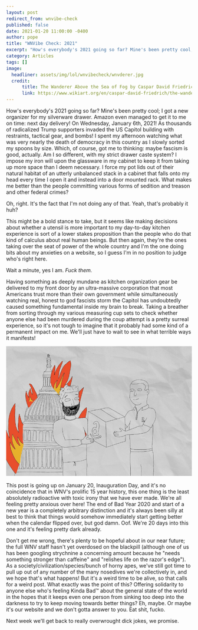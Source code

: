 ```yaml
---
layout: post
redirect_from: wnvibe-check
published: false
date: 2021-01-20 11:00:00 -0400
author: pope
title: "WNVibe Check: 2021"
excerpt: "How's everybody's 2021 going so far? Mine's been pretty cool; I got a new kitchen organizer. Next day delivery! On Wednesday, January 6th, 2021! As radicalized Trump supporters invaded the US Capitol building! I don't feel great about it!"
category: Articles
tags: []
image:
  headliner: assets/img/lol/wnvibecheck/wnvderer.jpg
  credit: 
      title: The Wanderer Above the Sea of Fog by Caspar David Friedrich
      link: https://www.wikiart.org/en/caspar-david-friedrich/the-wanderer-above-the-sea-of-fog
---
```


How's everybody's 2021 going so far? Mine's been pretty cool; I got a new organizer for my silverware drawer. Amazon even managed to get it to me on time: next day delivery! On Wednesday, January 6th, 2021! As thousands of radicalized Trump supporters invaded the US Capitol building with restraints, tactical gear, and bombs! I spent my afternoon watching what was very nearly the death of democracy in this country as I slowly sorted my spoons by size. Which, of course, got me to thinking: maybe fascism is good, actually. Am I so different, with my strict drawer caste system? I impose my iron will upon the glassware in my cabinet to keep it from taking up more space than I deem necessary. I force my pot lids out of their natural habitat of an utterly unbalanced stack in a cabinet that falls onto my head every time I open it and instead into a door mounted rack. What makes me better than the people committing various forms of sedition and treason and other federal crimes?

Oh, right. It's the fact that I'm not doing any of that. Yeah, that's probably it huh? 

This might be a bold stance to take, but it seems like making decisions about whether a utensil is more important to my day-to-day kitchen experience is sort of a lower stakes proposition than the people who do that kind of calculus about real human beings. But then again, they're the ones taking over the seat of power of the whole country and I'm the one doing bits about my anxieties on a website, so I guess I'm in no position to judge who's right here.

Wait a minute, yes I am. *Fuck them.*

Having something as deeply mundane as kitchen organization gear be delivered to my front door by an ultra-massive corporation that most Americans trust more than their own government while simultaneously watching real, honest to god fascists storm the Capitol has undoubtedly caused something fundamental inside my brain to break. Taking a breather from sorting through my various measuring cup sets to check whether anyone else had been murdered during the coup attempt is a pretty surreal experience, so it's not tough to imagine that it probably had some kind of a permanent impact on me. We'll just have to wait to see in what terrible ways it manifests! 

![Enjoying an Amazon delivery while the US Capitol is burning in the background](/assets/img/lol/wnvibecheck/amazon.jpg "Your misplaced confidence is here!")

This post is going up on January 20, Inauguration Day, and it's no coincidence that in WNV's prolific 15 year history, this one thing is the least absolutely radioactive with toxic irony that we have ever made. We're all feeling pretty anxious over here! The end of Bad Year 2020 and start of a new year is a completely arbitrary distinction and it's always been silly at best to think that things would somehow immediately start getting better when the calendar flipped over, but god damn. Oof. We're 20 days into this one and it's feeling pretty dark already. 

Don't get me wrong, there's plenty to be hopeful about in our near future; the full WNV staff hasn't yet overdosed on the blackpill (although one of us has been googling strychnine a concerning amount because he "needs something stronger than caffeine" and "relishes life on the razor's edge"). As a society/civilization/species/bunch of horny apes, we've still got time to pull up out of any number of the many nosedives we're collectively in, and we hope that's what happens! But it's a weird time to be alive, so that calls for a weird post. What exactly was the point of this? Offering solidarity to anyone else who's feeling Kinda Bad™ about the general state of the world in the hopes that it keeps even one person from sinking too deep into the darkness to try to keep moving towards better things? Eh, maybe. Or maybe it's our website and we don't gotta answer to you. Eat shit, fucko.

Next week we'll get back to really overwrought dick jokes, we promise.
